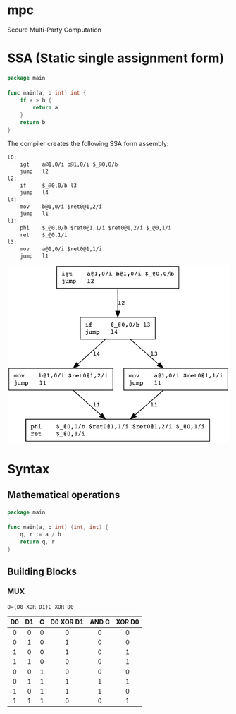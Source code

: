 # mpc
Secure Multi-Party Computation

# SSA (Static single assignment form)

```go
package main

func main(a, b int) int {
    if a > b {
        return a
    }
    return b
}
```

The compiler creates the following SSA form assembly:

```
l0:
	igt    a@1,0/i b@1,0/i $_@0,0/b
	jump   l2
l2:
	if     $_@0,0/b l3
	jump   l4
l4:
	mov    b@1,0/i $ret0@1,2/i
	jump   l1
l1:
	phi    $_@0,0/b $ret0@1,1/i $ret0@1,2/i $_@0,1/i
	ret    $_@0,1/i
l3:
	mov    a@1,0/i $ret0@1,1/i
	jump   l1
```

![If-else SSA form](ifelse.png)

# Syntax

## Mathematical operations

```go
package main

func main(a, b int) (int, int) {
    q, r := a / b
    return q, r
}
```

## Building Blocks

### MUX

    O=(D0 XOR D1)C XOR D0

| D0  | D1  | C   | D0 XOR D1 | AND C | XOR D0 |
|:---:|:---:|:---:|:---------:|:-----:|:------:|
| 0   | 0   | 0   |     0     |   0   |   0    |
| 0   | 1   | 0   |     1     |   0   |   0    |
| 1   | 0   | 0   |     1     |   0   |   1    |
| 1   | 1   | 0   |     0     |   0   |   1    |
| 0   | 0   | 1   |     0     |   0   |   0    |
| 0   | 1   | 1   |     1     |   1   |   1    |
| 1   | 0   | 1   |     1     |   1   |   0    |
| 1   | 1   | 1   |     0     |   0   |   1    |
